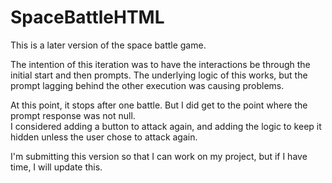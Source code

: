 # SpaceBattleHTML
This is a later version of the space battle game.

The intention of this iteration was to have the interactions be through the initial start and then prompts.
The underlying logic of this works, but the prompt lagging behind the other execution was causing problems.  

At this point, it stops after one battle.  But I did get to the point where the prompt response was not null.  
I considered adding a button to attack again, and adding the logic to keep it hidden unless the user chose to attack again.


I'm submitting this version so that I can work on my project, but if I have time, I will update this.  
